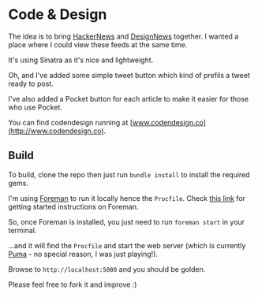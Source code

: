 # Code & Design

The idea is to bring [HackerNews](https://news.ycombinator.com/) and [DesignNews](https://www.designernews.co/) together. I wanted a place where I could view these feeds at the same time.

It's using Sinatra as it's nice and lightweight.

Oh, and I've added some simple tweet button which kind of prefils a tweet ready to post.

I've also added a Pocket button for each article to make it easier for
those who use Pocket.

You can find codendesign running at [www.codendesign.co](http://www.codendesign.co).

## Build

To build, clone the repo then just run `bundle install` to install the required gems.

I'm using [Foreman](https://github.com/ddollar/foreman) to run it locally hence the `Procfile`. Check [this link](http://blog.daviddollar.org/2011/05/06/introducing-foreman.html) for getting started instructions on Foreman.

So, once Foreman is installed, you just need to run `foreman start` in your terminal.

…and it will find the `Procfile` and start the web server (which is currently [Puma](http://puma.io/) - no special reason, I was just playing!).

Browse to `http://localhost:5000` and you should be golden.

Please feel free to fork it and improve :)
